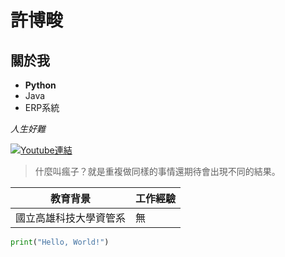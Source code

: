 # 許博畯

## 關於我

- **Python**
- Java
- ERP系統

_人生好難_

[![Youtube連結](https://github.com/user-attachments/assets/bac03509-4284-435b-9b53-5845a0b0ce8d)](https://www.youtube.com/)

> 什麼叫瘋子？就是重複做同樣的事情還期待會出現不同的結果。

| 教育背景                     | 工作經驗 |
|------------------------------|----------|
| 國立高雄科技大學資管系       | 無       |

```python
print("Hello, World!")
